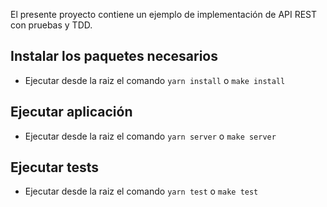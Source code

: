 El presente proyecto contiene un ejemplo de implementación de API REST con pruebas y TDD.

## Instalar los paquetes necesarios
- Ejecutar desde la raiz el comando `yarn install` o `make install`

## Ejecutar aplicación
- Ejecutar desde la raiz el comando `yarn server` o `make server`

## Ejecutar tests
- Ejecutar desde la raiz el comando `yarn test` o `make test`
